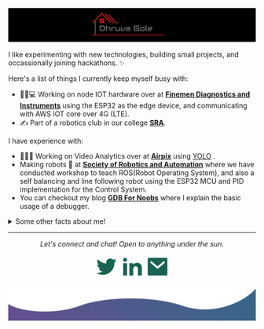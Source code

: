 <img src="https://raw.githubusercontent.com/DhruvaG2000/DhruvaG2000/master/images/logodg1.png" alt="Hero image">

I like experimenting with new technologies, building small projects, and occassionally joining hackathons. ✨

Here's a list of things I currently keep myself busy with:
- 👩🏻💻 Working on node IOT hardware over at **[Finemen Diagnostics and Instruments](https://github.com/Finemen-Diagnostics-and-Instruments)** using the ESP32 as the edge device, and communicating with AWS IOT core over 4G (LTE).
- ✍️ Part of a robotics club in our college **[SRA](http://sra.vjti.info/)**.

I have experience with:
- 👩🏻‍💻 Working on Video Analytics over at **[Airpix](https://airpix.in)** using [YOLO](https://github.com/AlexeyAB/darknet) .
- Making robots 🤖 at **[Society of Robotics and Automation](https://github.com/SRA-VJTI)** where we have conducted workshop to teach ROS(Robot Operating System), and also a self balancing and line following robot using the ESP32 MCU and PID implementation for the Control System.
- You can checkout my blog **[GDB For Noobs](https://sravjti.tech/2020/10/11/gdb-for-noobs.html)** where I explain the basic usage of a debugger. 


<details>
  <summary>Some other facts about me!</summary>
  <br>

  - My go to jam when coding: Eminem, Linkin Park, sometimes classical ⭐️
  - A huge fan of Mr. Robot! 
  - Love to read and know about innovations in general.
  - Have a casual interest in encryption and online privacy.

  ![My github stats](https://github-readme-stats.vercel.app/api?username=DhruvaG2000&show_icons=true)
  <br><br>
  [![HitCount](http://hits.dwyl.com/jayehernandez/jayehernandez.svg)](http://hits.dwyl.com/jayehernandez/jayehernandez)
</details>

<hr>
<p align="center">
  <i>Let's connect and chat! Open to anything under the sun.</i>

  <p align="center">
    <a href="https://twitter.com/DhruvaGole" alt="Twitter"><img src="https://raw.githubusercontent.com/DhruvaG2000/DhruvaG2000/8c0a4c3d0a94b78d27cf9cb3e86eb9dec88379e3/readme/twitter-fill.svg"></a>
    <a href="https://www.linkedin.com/in/dhruva-g-75ab26a5/" alt="Linkedin"><img src="https://github.com/DhruvaG2000/DhruvaG2000/blob/master/readme/linkedin-fill.svg"></a>
    <a href="mailto:goledhruva@gmail.com" alt="Contact me"><img src="https://github.com/DhruvaG2000/DhruvaG2000/blob/master/readme/mail-fill.svg"></a>

  </p>

</p>

<img src="https://github.com/DhruvaG2000/DhruvaG2000/blob/master/readme/bottom.svg" alt="bottom">
